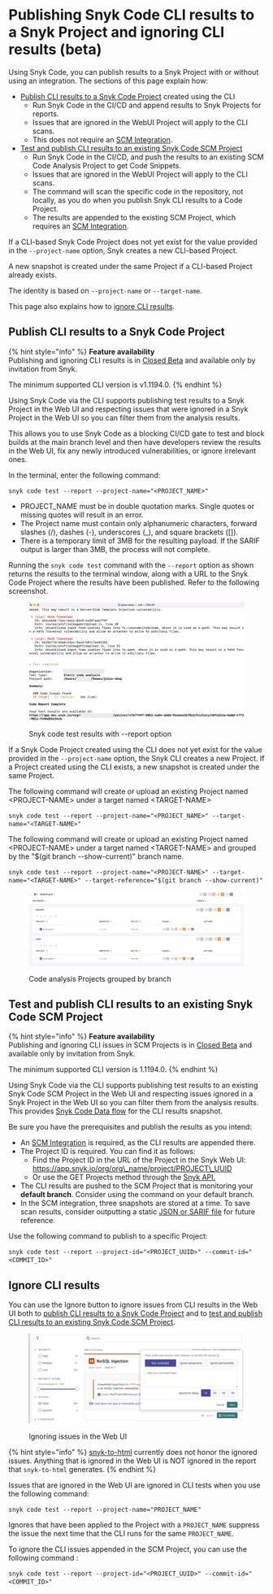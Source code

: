 # Publishing Snyk Code CLI results to a Snyk Project and ignoring CLI results (beta)

Using Snyk Code, you can publish results to a Snyk Project with or without using an integration. The sections of this page explain how:

* [Publish CLI results to a Snyk Code Project](publishing-cli-results-to-a-snyk-project-and-ignoring-cli-results.md#publish-cli-results-to-a-snyk-code-project) created using the CLI
  * Run Snyk Code in the CI/CD and append results to Snyk Projects for reports.&#x20;
  * Issues that are ignored in the WebUI Project will apply to the CLI scans.&#x20;
  * This does not require an [SCM Integration](../../../integrations/git-repository-scm-integrations/).&#x20;
* [Test and publish CLI results to an existing Snyk Code SCM Project](publishing-cli-results-to-a-snyk-project-and-ignoring-cli-results.md#test-and-publish-cli-results-to-an-existing-snyk-code-scm-project)
  * Run Snyk Code in the CI/CD, and push the results to an existing SCM Code Analysis Project to get Code Snippets.&#x20;
  * Issues that are ignored in the WebUI Project will apply to the CLI scans.&#x20;
  * The command will scan the specific code in the repository, not locally, as you do when you publish Snyk CLI results to a Code Project.&#x20;
  * The results are appended to the existing SCM Project, which requires an [SCM Integration](../../../integrations/git-repository-scm-integrations/).

If a CLI-based Snyk Code Project does not yet exist for the value provided in the `--project-name` option, Snyk creates a new CLI-based Project.&#x20;

A new snapshot is created under the same Project if a CLI-based Project already exists.

The identity is based on `--project-name` or `--target-name`.

This page also explains how to [ignore CLI results](publishing-cli-results-to-a-snyk-project-and-ignoring-cli-results.md#ignore-cli-results).

## **Publish CLI results to a Snyk Code Project**

{% hint style="info" %}
**Feature availability**\
Publishing and ignoring CLI results is in [Closed Beta](../../../more-info/snyk-feature-release-process.md#closed-beta) and available only by invitation from Snyk.

The minimum supported CLI version is v1.1194.0.
{% endhint %}

Using Snyk Code via the CLI supports publishing test results to a Snyk Project in the Web UI and respecting issues that were ignored in a Snyk Project in the Web UI so you can filter them from the analysis results.

This allows you to use Snyk Code as a blocking CI/CD gate to test and block builds at the main branch level and then have developers review the results in the Web UI, fix any newly introduced vulnerabilities, or ignore irrelevant ones.

In the terminal, enter the following command:

```
snyk code test --report --project-name="<PROJECT_NAME>"
```

* PROJECT\_NAME must be in double quotation marks. Single quotes or missing quotes will result in an error.
* The Project name must contain only alphanumeric characters, forward slashes (/), dashes (-), underscores (\_), and square brackets (\[]).
* There is a temporary limit of 3MB for the resulting payload. If the SARIF output is larger than 3MB, the process will not complete.

Running the `snyk code test` command with the `--report` option as shown returns the results to the terminal window, along with a URL to the Snyk Code Project where the results have been published. Refer to the following screenshot.

<figure><img src="../../../.gitbook/assets/image (2) (6).png" alt="Snyk code test results with --report option"><figcaption><p>Snyk code test results with --report option</p></figcaption></figure>

If a Snyk Code Project created using the CLI does not yet exist for the value provided in the `--project-name` option, the Snyk CLI creates a new Project. If a Project created using the CLI exists, a new snapshot is created under the same Project.

The following command will create or upload an existing Project named \<PROJECT-NAME> under a target named \<TARGET-NAME>

```
snyk code test --report --project-name="<PROJECT_NAME>" --target-name="<TARGET-NAME>"
```

The following command will create or upload an existing Project named \<PROJECT-NAME> under a target named \<TARGET-NAME> and grouped by the "$(git branch --show-current)" branch name.

```
snyk code test --report --project-name="<PROJECT-NAME>" --target-name="<TARGET-NAME>" --target-reference="$(git branch --show-current)"
```

<figure><img src="../../../.gitbook/assets/image (4) (4).png" alt="Code analysis Projects grouped by branch"><figcaption><p>Code analysis Projects grouped by branch</p></figcaption></figure>

## **Test and publish CLI results to an existing Snyk Code SCM Project**

{% hint style="info" %}
**Feature availability**\
Publishing and ignoring CLI issues in SCM Projects is in [Closed Beta](../../../more-info/snyk-feature-release-process.md#closed-beta) and available only by invitation from Snyk.

The minimum supported CLI version is 1.1194.0.
{% endhint %}

Using Snyk Code via the CLI supports publishing test results to an existing Snyk Code SCM Project in the Web UI and respecting issues ignored in a Snyk Project in the Web UI so you can filter them from the analysis results. This provides [Snyk Code Data flow](../exploring-and-working-with-the-snyk-code-results/exploring-the-vulnerability-issues-discovered-by-snyk-code/exploring-the-data-flow-and-fix-analysis-pages-of-an-issue/exploring-the-data-flow-page.md) for the CLI results snapshot.

Be sure you have the prerequisites and publish the results as you intend:

* An [SCM Integration](../../../integrations/git-repository-scm-integrations/) is required, as the CLI results are appended there. &#x20;
* The Project ID is required. You can find it as follows:
  * Find the Project ID in the URL of the Project in the Snyk Web UI: https://app.snyk.io/org/org\_name/project/PROJECT\_UUID
  * Or use the GET Projects method through the [Snyk API.](https://apidocs.snyk.io/?version=2023-05-29#get-/orgs/-org\_id-/projects)&#x20;
* The CLI results are pushed to the SCM Project that is monitoring your **default branch**. Consider using the command on your default branch.
* In the SCM integration, three snapshots are stored at a time. To save scan results, consider outputting a static [JSON or SARIF file](working-with-the-snyk-code-cli-results/exporting-the-test-results-to-a-json-or-sarif-file.md) for future reference.

Use the following command to publish to a specific Project:

```
snyk code test --report --project-id="<PROJECT_UUID>" --commit-id="<COMMIT_ID>"
```

## &#x20;**Ignore CLI results**

You can use the Ignore button to ignore issues from CLI results in the Web UI both to [publish CLI results to a Snyk Code Project](publishing-cli-results-to-a-snyk-project-and-ignoring-cli-results.md#publish-cli-results-to-a-snyk-code-project) and to [test and publish CLI results to an existing Snyk Code SCM Project](publishing-cli-results-to-a-snyk-project-and-ignoring-cli-results.md#test-and-publish-cli-results-to-an-existing-snyk-code-scm-project).

<figure><img src="../../../.gitbook/assets/image (1) (7) (1).png" alt="Ignoring issues in the Web UI"><figcaption><p>Ignoring issues in the Web UI</p></figcaption></figure>

{% hint style="info" %}
&#x20;[snyk-to-html](https://github.com/snyk/snyk-to-html) currently does not honor the ignored issues. Anything that is ignored in the Web UI is NOT ignored in the report that `snyk-to-html` generates.
{% endhint %}

Issues that are ignored in the Web UI are ignored in CLI tests when you use the following command:&#x20;

```
snyk code test --report --project-name="PROJECT_NAME"
```

Ignores that have been applied to the Project with a `PROJECT_NAME` suppress the issue the next time that the CLI runs for the same `PROJECT_NAME`.

To ignore the CLI issues appended in the SCM Project, you can use the following command :

```
snyk code test --report --project-id="<PROJECT_UUID>" --commit-id="<COMMIT_ID>"

```
